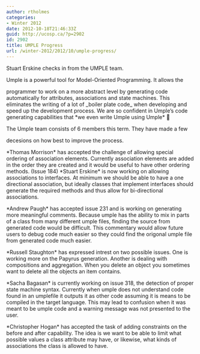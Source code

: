 ```yaml
---
author: rtholmes
categories:
- Winter 2012
date: 2012-10-18T21:46:33Z
guid: http://ucosp.ca/?p=2902
id: 2902
title: UMPLE Progress
url: /winter-2012/2012/10/umple-progress/
---
```


Stuart Erskine checks in from the UMPLE team.

Umple is a powerful tool for Model-Oriented Programming. It allows the
  
programmer to work on a more abstract level by generating code automatically for attributes, associations and state machines. This eliminates the writing of a lot of \_boiler plate code\_ when developing and speed up the development process. We are so confident in Umple&#8217;s code generating capabilities that \*we even write Umple using Umple\* 🙂

The Umple team consists of 6 members this term. They have made a few
  
decesions on how best to improve the process.

\*Thomas Morrison\* has accepted the challenge of allowing special ordering of association elements. Currently association elements are added in the order they are created and it would be useful to have other ordering methods. (Issue 184) \*Stuart Erskine\* is now working on allowing associations to interfaces. At minimum we should be able to have a one directional association, but ideally classes that implement interfaces should generate the required methods and thus allow for bi-directional associations.

\*Andrew Paugh\* has accepted issue 231 and is working on generating more meaningful comments. Because umple has the ability to mix in parts of a class from many different umple files, finding the source from generated code would be difficult. This commentary would allow future users to debug code much easier so they could find the origonal umple file from generated code much easier.

\*Russell Staughton\* has expressed intrest on two possible issues. One is working more on the Papyrus generation. Another is dealing with compositions and aggregation. When you delete an object you sometimes want to delete all the objects an item contains.

\*Sacha Bagasan\* is currently working on issue 318, the detection of proper state machine syntax. Currently when umple does not understand code found in an umplefile it outputs it as other code assuming it is means to be compiled in the target language. This may lead to confusion when it was meant to be umple code and a warning message was not presented to the user.

\*Christopher Hogan\* has accepted the task of adding constraints on the before and after capability. The idea is we want to be able to limit what possible values a class attribute may have, or likewise, what kinds of associations the class is allowed to have.